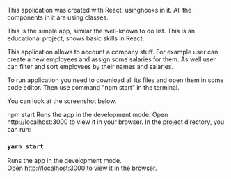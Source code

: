 This application was created with React, usinghooks in it. All the components in it are using classes.

This is the simple app, similar the well-known to do list. This is an educational project, shows basic skills in React.

This application allows to account a company stuff. For example user can create a new employees and assign some salaries for them. As well user can filter and sort employees by their names and salaries.

To run application you need to download all its files and open them in some code editor. Then use command "npm start" in the terminal.

You can look at the screenshot below.

npm start
Runs the app in the development mode.
Open http://localhost:3000 to view it in your browser.
In the project directory, you can run:

### `yarn start`

Runs the app in the development mode.\
Open [http://localhost:3000](http://localhost:3000) to view it in the browser.
